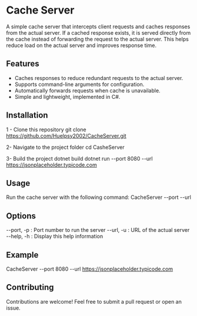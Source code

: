 # Cache Server

A simple cache server that intercepts client requests and caches responses from the actual server. If a cached response exists, it is served directly from the cache instead of forwarding the request to the actual server. This helps reduce load on the actual server and improves response time.

## Features
- Caches responses to reduce redundant requests to the actual server.
- Supports command-line arguments for configuration.
- Automatically forwards requests when cache is unavailable.
- Simple and lightweight, implemented in C#.



## Installation

1 - Clone this repository
git clone https://github.com/Huelpsy2002/CacheServer.git


2- Navigate to the project folder
cd CasheServer


3- Build the project
dotnet build
dotnet run --port 8080 --url https://jsonplaceholder.typicode.com


## Usage
Run the cache server with the following command:
CacheServer --port <port> --url <url>

## Options
--port, -p      : Port number to run the server
--url, -u       : URL of the actual server
--help, -h      : Display this help information

## Example
CacheServer --port 8080 --url https://jsonplaceholder.typicode.com



## Contributing
Contributions are welcome! Feel free to submit a pull request or open an issue.

